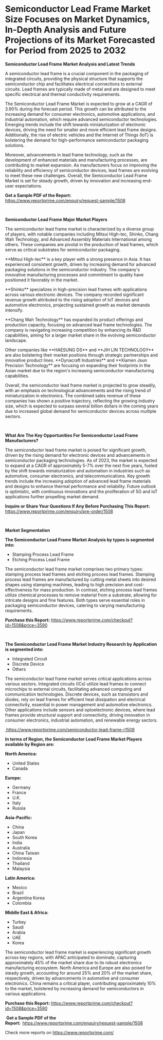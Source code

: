 <p><h1>Semiconductor Lead Frame Market Size Focuses on Market Dynamics, In-Depth Analysis and Future Projections of its Market Forecasted for Period from 2025 to 2032</h1></p><p><strong>Semiconductor Lead Frame Market Analysis and Latest Trends</strong></p>
<p><p>A semiconductor lead frame is a crucial component in the packaging of integrated circuits, providing the physical structure that supports the semiconductor chip and facilitates electrical connections to external circuits. Lead frames are typically made of metal and are designed to meet specific electrical and thermal conductivity requirements.</p><p>The Semiconductor Lead Frame Market is expected to grow at a CAGR of 3.90% during the forecast period. This growth can be attributed to the increasing demand for consumer electronics, automotive applications, and industrial automation, which require advanced semiconductor technologies. Emerging trends include the shift towards miniaturization of electronic devices, driving the need for smaller and more efficient lead frame designs. Additionally, the rise of electric vehicles and the Internet of Things (IoT) is bolstering the demand for high-performance semiconductor packaging solutions.</p><p>Moreover, advancements in lead frame technology, such as the development of enhanced materials and manufacturing processes, are contributing to market expansion. As manufacturers focus on improving the reliability and efficiency of semiconductor devices, lead frames are evolving to meet these new challenges. Overall, the Semiconductor Lead Frame Market is set for steady growth, driven by innovation and increasing end-user expectations.</p></p>
<p><strong>Get a Sample PDF of the Report:&nbsp;</strong> <a href="https://www.reportprime.com/enquiry/request-sample/1508?utm_campaign=2565&utm_medium=2&utm_source=Github&utm_content=ia&utm_term=18032025&utm_id=semiconductor-lead-frame">https://www.reportprime.com/enquiry/request-sample/1508</a></p>
<p>&nbsp;</p>
<p><strong>Semiconductor Lead Frame Major Market Players</strong></p>
<p><p>The semiconductor lead frame market is characterized by a diverse group of players, with notable companies including Mitsui High-tec, Shinko, Chang Wah Technology, and Advanced Assembly Materials International among others. These companies are pivotal in the production of lead frames, which serve as critical substrates for semiconductor packaging.</p><p>**Mitsui High-tec** is a key player with a strong presence in Asia. It has experienced consistent growth, driven by increasing demand for advanced packaging solutions in the semiconductor industry. The company's innovative manufacturing processes and commitment to quality have positioned it favorably in the market.</p><p>**Shinko** specializes in high-precision lead frames with applications across various electronic devices. The company recorded significant revenue growth attributed to the rising adoption of IoT devices and automotive electronics, projecting sustained growth as market demands intensify.</p><p>**Chang Wah Technology** has expanded its product offerings and production capacity, focusing on advanced lead frame technologies. The company is navigating increasing competition by enhancing its R&D capabilities, aiming for a larger market share in the evolving semiconductor landscape.</p><p>Other companies like **HAESUNG DS** and **JIH LIN TECHNOLOGY** are also bolstering their market positions through strategic partnerships and innovative product lines. **Dynacraft Industries** and **Xiamen Jsun Precision Technology** are focusing on expanding their footprints in the Asian market due to the region's increasing semiconductor manufacturing capabilities.</p><p>Overall, the semiconductor lead frame market is projected to grow steadily, with an emphasis on technological advancements and the rising trend of miniaturization in electronics. The combined sales revenue of these companies has shown a positive trajectory, reflecting the growing industry size, which is expected to surpass several billion dollars in the coming years due to increased global demand for semiconductor devices across multiple sectors.</p></p>
<p>&nbsp;</p>
<p><strong>What Are The Key Opportunities For Semiconductor Lead Frame Manufacturers?</strong></p>
<p><p>The semiconductor lead frame market is poised for significant growth, driven by the rising demand for electronic devices and advancements in semiconductor packaging technologies. As of 2023, the market is expected to expand at a CAGR of approximately 5-7% over the next five years, fueled by the shift towards miniaturization and automation in industries such as automotive, consumer electronics, and telecommunications. Key growth trends include the increasing adoption of advanced lead frame materials and designs to enhance thermal performance and reliability. Future outlook is optimistic, with continuous innovations and the proliferation of 5G and IoT applications further propelling market demand.</p></p>
<p><strong>Inquire or Share Your Questions If Any Before Purchasing This Report:</strong> <a href="https://www.reportprime.com/enquiry/pre-order/1508?utm_campaign=2565&utm_medium=2&utm_source=Github&utm_content=ia&utm_term=18032025&utm_id=semiconductor-lead-frame">https://www.reportprime.com/enquiry/pre-order/1508</a></p>
<p>&nbsp;</p>
<p><strong>Market Segmentation</strong></p>
<p><strong>The Semiconductor Lead Frame Market Analysis by types is segmented into:</strong></p>
<p><ul><li>Stamping Process Lead Frame</li><li>Etching Process Lead Frame</li></ul></p>
<p><p>The semiconductor lead frame market comprises two primary types: stamping process lead frames and etching process lead frames. Stamping process lead frames are manufactured by cutting metal sheets into desired shapes using stamping machines, leading to high precision and cost-effectiveness for mass production. In contrast, etching process lead frames utilize chemical processes to remove material from a substrate, allowing for intricate designs and fine features. Both types serve essential roles in packaging semiconductor devices, catering to varying manufacturing requirements.</p></p>
<p><strong>Purchase this Report:&nbsp;</strong><a href="https://www.reportprime.com/checkout?id=1508&price=3590&utm_campaign=2565&utm_medium=2&utm_source=Github&utm_content=ia&utm_term=18032025&utm_id=semiconductor-lead-frame">https://www.reportprime.com/checkout?id=1508&price=3590</a></p>
<p>&nbsp;</p>
<p><strong>The Semiconductor Lead Frame Market Industry Research by Application is segmented into:</strong></p>
<p><ul><li>Integrated Circuit</li><li>Discrete Device</li><li>Others</li></ul></p>
<p><p>The semiconductor lead frame market serves critical applications across various sectors. Integrated circuits (ICs) utilize lead frames to connect microchips to external circuits, facilitating advanced computing and communication technologies. Discrete devices, such as transistors and diodes, rely on lead frames for efficient heat dissipation and electrical connectivity, essential in power management and automotive electronics. Other applications include sensors and optoelectronic devices, where lead frames provide structural support and connectivity, driving innovation in consumer electronics, industrial automation, and renewable energy sectors.</p></p>
<p><a href="https://www.reportprime.com/semiconductor-lead-frame-r1508?utm_campaign=2565&utm_medium=2&utm_source=Github&utm_content=ia&utm_term=18032025&utm_id=semiconductor-lead-frame">&nbsp;https://www.reportprime.com/semiconductor-lead-frame-r1508</a></p>
<p><strong>In terms of Region, the Semiconductor Lead Frame Market Players available by Region are:</strong></p>
<p>
    <p> <strong> North America: </strong>
        <ul>
            <li>United States</li>
            <li>Canada</li>
        </ul>
        </p> 
    <p> <strong> Europe: </strong>
        <ul>
            <li>Germany</li>
            <li>France</li>
            <li>U.K.</li>
            <li>Italy</li>
            <li>Russia</li>
        </ul>
        </p> 
    <p> <strong> Asia-Pacific: </strong>
        <ul>
            <li>China</li>
            <li>Japan</li>
            <li>South Korea</li>
            <li>India</li>
            <li>Australia</li>
            <li>China Taiwan</li>
            <li>Indonesia</li>
            <li>Thailand</li>
            <li>Malaysia</li>
        </ul>
        </p> 
    <p> <strong> Latin America: </strong>
        <ul>
            <li>Mexico</li>
            <li>Brazil</li>
            <li>Argentina Korea</li>
            <li>Colombia</li>
        </ul>
        </p> 
    <p> <strong> Middle East & Africa: </strong>
        <ul>
            <li>Turkey</li>
            <li>Saudi</li>
            <li>Arabia</li>
            <li>UAE</li>
            <li>Korea</li>
        </ul>
    </p>
    </p>
<p><p>The semiconductor lead frame market is experiencing significant growth across key regions, with APAC anticipated to dominate, capturing approximately 45% of the market share due to its robust electronics manufacturing ecosystem. North America and Europe are also poised for steady growth, accounting for around 25% and 20% of the market share, respectively, driven by advancements in automotive and consumer electronics. China remains a critical player, contributing approximately 10% to the market, bolstered by increasing demand for semiconductors in various applications.</p></p>
<p><strong>Purchase this Report: </strong><a href="https://www.reportprime.com/checkout?id=1508&price=3590&utm_campaign=2565&utm_medium=2&utm_source=Github&utm_content=ia&utm_term=18032025&utm_id=semiconductor-lead-frame">https://www.reportprime.com/checkout?id=1508&price=3590</a></p>
<p>&nbsp;<strong>Get a Sample PDF of the Report:&nbsp;&nbsp;</strong><a href="https://www.reportprime.com/enquiry/request-sample/1508?utm_campaign=2565&utm_medium=2&utm_source=Github&utm_content=ia&utm_term=18032025&utm_id=semiconductor-lead-frame">https://www.reportprime.com/enquiry/request-sample/1508</a></p>
<p><strong></strong></p>
<p>Check more reports on <a href="https://www.reportprime.com/?utm_campaign=2565&utm_medium=2&utm_source=Github&utm_content=ia&utm_term=18032025&utm_id=semiconductor-lead-frame">https://www.reportprime.com/</a></p>